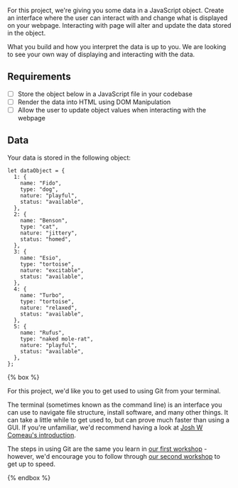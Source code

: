 For this project, we're giving you some data in a JavaScript object. Create an interface where the user can interact with and change what is displayed on your webpage. Interacting with page will alter and update the data stored in the object.

What you build and how you interpret the data is up to you. We are looking to see your own way of displaying and interacting with the data.

## Requirements

- [ ] Store the object below in a JavaScript file in your codebase
- [ ] Render the data into HTML using DOM Manipulation
- [ ] Allow the user to update object values when interacting with the webpage

## Data

Your data is stored in the following object:

```
let dataObject = {
  1: {
    name: "Fido",
    type: "dog",
    nature: "playful",
    status: "available",
  },
  2: {
    name: "Benson",
    type: "cat",
    nature: "jittery",
    status: "homed",
  },
  3: {
    name: "Esio",
    type: "tortoise",
    nature: "excitable",
    status: "available",
  },
  4: {
    name: "Turbo",
    type: "tortoise",
    nature: "relaxed",
    status: "available",
  },
  5: {
    name: "Rufus",
    type: "naked mole-rat",
    nature: "playful",
    status: "available",
  },
};
```

{% box %}

For this project, we'd like you to get used to using Git from your terminal.

The terminal (sometimes known as the command line) is an interface you can use to navigate file structure, install software, and many other things. It can take a little while to get used to, but can prove much faster than using a GUI. If you're unfamiliar, we'd recommend having a look at [Josh W Comeau's introduction](https://www.joshwcomeau.com/javascript/terminal-for-js-devs/).

The steps in using Git are the same you learn in [our first workshop](/workshops/git-intro) - however, we'd encourage you to follow through [our second workshop](/workshops/git-terminal) to get up to speed.

{% endbox %}
